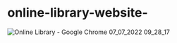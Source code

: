 # online-library-website-
![Online Library - Google Chrome 07_07_2022 09_28_17](https://user-images.githubusercontent.com/105824920/177741932-e076ee2a-4402-4481-ace2-9ba1c339a5ae.png)
